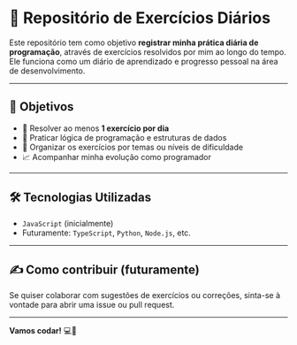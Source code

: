 # 📘 Repositório de Exercícios Diários

Este repositório tem como objetivo **registrar minha prática diária de programação**, através de exercícios resolvidos por mim ao longo do tempo. Ele funciona como um diário de aprendizado e progresso pessoal na área de desenvolvimento.

---

## 🚀 Objetivos

- 📅 Resolver ao menos **1 exercício por dia**
- 🧠 Praticar lógica de programação e estruturas de dados
- 📂 Organizar os exercícios por temas ou níveis de dificuldade
- 📈 Acompanhar minha evolução como programador

---

## 🛠️ Tecnologias Utilizadas

- `JavaScript` (inicialmente)
- Futuramente: `TypeScript`, `Python`, `Node.js`, etc.

---

## ✍️ Como contribuir (futuramente)

Se quiser colaborar com sugestões de exercícios ou correções, sinta-se à vontade para abrir uma issue ou pull request.

---

**Vamos codar!** 💻🚀

